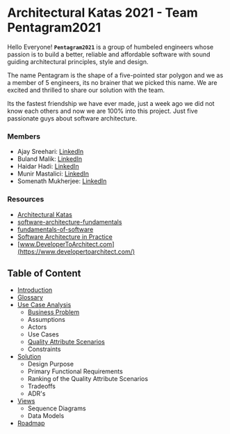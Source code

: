 
# Architectural Katas 2021 - Team Pentagram2021

Hello Everyone! **`Pentagram2021`** is a group of humbeled engineers whose passion is to build a better, reliable and affordable software with sound guiding architectural principles, style and design.

The name Pentagram is the shape of a five-pointed star polygon and we as a member of 5 engineers, its no brainer that we picked this name. We are excited and thrilled to share our solution with the team.

Its the fastest friendship we have ever made, just a week ago we did not know each others and now we are 100% into this project. Just five passionate guys about software architecture.

### Members
- Ajay Sreehari: [LinkedIn](https://www.linkedin.com/in/ajaysreehari/)
- Buland Malik: [LinkedIn](https://www.linkedin.com/in/bulandmalik/)
- Haidar Hadi: [LinkedIn](https://www.linkedin.com/in/haidar/)
- Munir Mastalici: [LinkedIn](https://www.linkedin.com/in/munir-mastalic/)
- Somenath Mukherjee: [LinkedIn](https://www.linkedin.com/in/somenathmukherjee/) 

### Resources

- [Architectural Katas](https://learning.oreilly.com/live-events/architectural-katas/0636920054100/0636920062914/)
- [software-architecture-fundamentals](https://learning.oreilly.com/videos/software-architecture-fundamentals/9781491998991?autoplay=false)
- [fundamentals-of-software](https://learning.oreilly.com/library/view/fundamentals-of-software/9781492043447/)
- [Software Architecture in Practice](https://learning.oreilly.com/library/view/software-architecture-in/9780136885979/ch08.html)
- [www.DeveloperToArchitect.com](https://www.developertoarchitect.com/)

## Table of Content
- [Introduction](introduction.md)	
- [Glossary](glossary.md)
- [Use Case Analysis](problem/Readme.md)
	- [Business Problem](problem/business-problem.md)
	- Assumptions
	- Actors
	- Use Cases
	- [Quality Attribute Scenarios](problem/qas.md)
	- Constraints
- [Solution](/2.solution/Readme.md)
	- Design Purpose
	- Primary Functional Requirements
	- Ranking of the Quality Attribute Scenarios
	- Tradeoffs 
	- ADR's
- [Views](/3.views/Readme.md)
	- Sequence Diagrams
	- Data Models
- [Roadmap](/4.roadmap/Readme.md)
